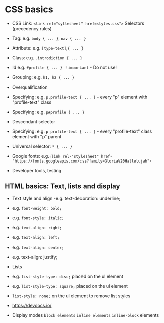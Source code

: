 # CSS basics

- CSS Link: `<link rel="sytlesheet" href=styles.css">`
Selectors (precedency rules)
- Tag: e.g. `body { ... }`, `nav { ... }` 
- Attribute: e.g. `[type-text]`,` { ... } `
- Class: e.g. `.introdiction { ... } `
- Id e.g. `#profile { ... } `
`!important` - Do not use!

- Grouping: e.g. `h1, h2 { ... } `
- Overqualification
- Specifying: e.g. `p.profile-text { ... }` - every "p" element with "profile-text" class
- Specifying: e.g. `p#profile { ... }`

- Descendant selector
- Specifying: e.g. `p profile-text { ... }` - every "profile-text" class element with "p" parent
- Universal selector: `* { ... }`


- Google fonts: e.g.`‹link rel-"stylesheet" href-"https://fonts.googleapis.com/css?family=Gloria%20Hallelujah"›`

- Developer tools, testing

## HTML basics: Text, lists and display

- Text style and align 
-e.g.
text-decoration: underline;
- e.g. `font-weight: bold;`
- e.g. `font-style: italic;`
- e.g. `text-align: right;`
- e.g. `text-align: left;`
- e.g. `text-align: center;`
- e.g. text-align: justify;

- Lists
- e.g. `list-style-type: disc;` placed on the ul element
- e.g. `list-style-type: square;` placed on the ul element 
- `list-style: none;` on the ul element to remove list styles
- https://devdocs.io/

- Display modes 
`block elements`
`inline elements` 
`inline-block` elements